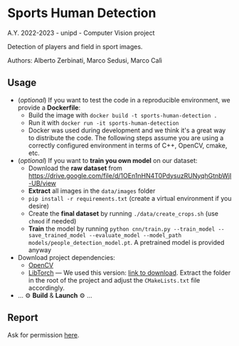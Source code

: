 # Sports Human Detection

A.Y. 2022-2023 - unipd - Computer Vision project

Detection of players and field in sport images.

Authors: Alberto Zerbinati, Marco Sedusi, Marco Calì

## Usage

- (*optional*) If you want to test the code in a reproducible environment, we provide a **Dockerfile**:
  - Build the image with `docker build -t sports-human-detection .`
  - Run it with `docker run -it sports-human-detection`
  - Docker was used during development and we think it's a great way to distribute the code. The following steps assume you are using a
correctly configured environment in terms of C++, OpenCV, cmake, etc.
- (*optional*) If you want to **train you own model** on our dataset:
  - Download the **raw dataset** from <https://drive.google.com/file/d/1OEn1nHN4T0PdysuzRUNyqhGtnbWjI-UB/view>
  - **Extract** all images in the `data/images` folder
  - `pip install -r requirements.txt` (create a virtual environment if you desire)
  - Create the **final dataset** by running `./data/create_crops.sh` (use `chmod` if needed)
  - **Train** the model by running `python cnn/train.py --train_model --save_trained_model --evaluate_model --model_path models/people_detection_model.pt`. A pretrained model is provided anyway
- Download project dependencies:
  - [OpenCV](https://docs.opencv.org/4.x/d7/d9f/tutorial_linux_install.html)
  - [LibTorch](https://pytorch.org/get-started/locally/) — 
  We used this version: [link to download](https://download.pytorch.org/libtorch/cpu/libtorch-cxx11-abi-shared-with-deps-2.0.1%2Bcpu.zip). Extract the folder in the root of the project and adjust the `CMakeLists.txt` file accordingly.
- ... ⚙️ **Build** & **Launch** ⚙️ ...

## Report
Ask for permission [here](https://docs.google.com/document/d/1_8SdJ6yfRL37Bn0gcs749Rhd29lRVZCEUC0VRQvNA3Y/edit#heading=h.5wxqaqinvaq4).

